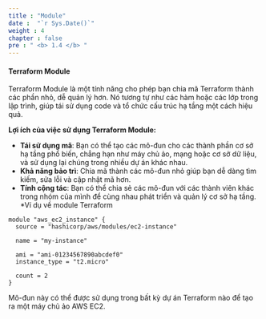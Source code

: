 ```yaml
---
title : "Module"
date :  "`r Sys.Date()`" 
weight : 4 
chapter : false
pre : " <b> 1.4 </b> "
---
```


#### Terraform Module

Terraform Module là một tính năng cho phép bạn chia mã Terraform thành các phần nhỏ, dễ quản lý hơn. Nó tương tự như các hàm hoặc các lớp trong lập trình, giúp tái sử dụng code và tổ chức cấu trúc hạ tầng một cách hiệu quả.

**Lợi ích của việc sử dụng Terraform Module:**
* **Tái sử dụng mã**: Bạn có thể tạo các mô-đun cho các thành phần cơ sở hạ tầng phổ biến, chẳng hạn như máy chủ ảo, mạng hoặc cơ sở dữ liệu, và sử dụng lại chúng trong nhiều dự án khác nhau.
* **Khả năng bảo trì**: Chia mã thành các mô-đun nhỏ giúp bạn dễ dàng tìm kiếm, sửa lỗi và cập nhật mã hơn.
* **Tính cộng tác**: Bạn có thể chia sẻ các mô-đun với các thành viên khác trong nhóm của mình để cùng nhau phát triển và quản lý cơ sở hạ tầng.
*Ví dụ về module Terraform
```
module "aws_ec2_instance" {
  source = "hashicorp/aws/modules/ec2-instance"

  name = "my-instance"

  ami = "ami-01234567890abcdef0"
  instance_type = "t2.micro"

  count = 2
}
```
Mô-đun này có thể được sử dụng trong bất kỳ dự án Terraform nào để tạo ra một máy chủ ảo AWS EC2.
